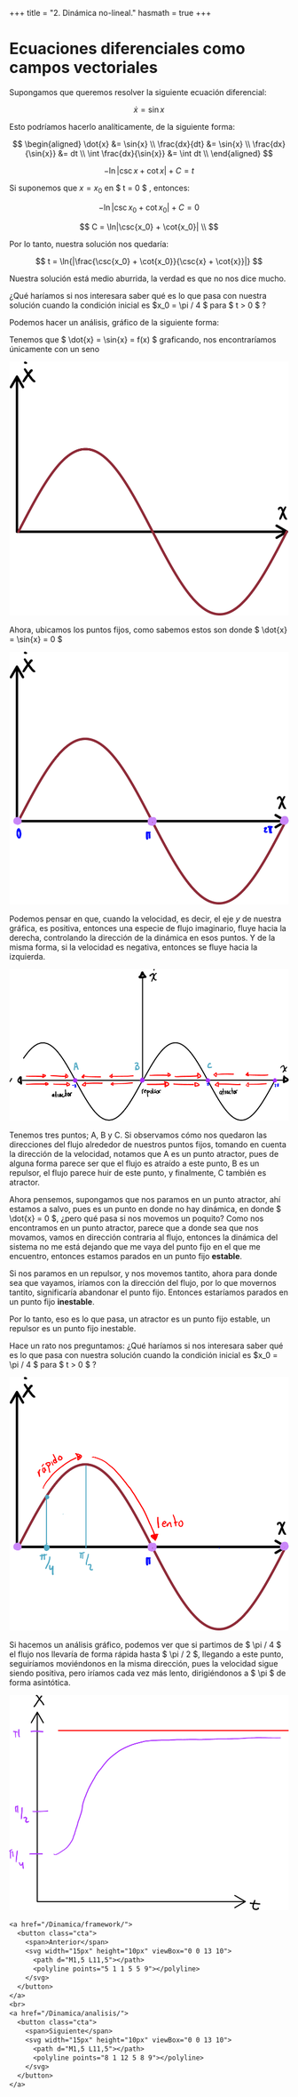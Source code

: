 +++
title = "2. Dinámica no-lineal."
hasmath = true
+++

# Ecuaciones diferenciales como campos vectoriales

Supongamos que queremos resolver la siguiente ecuación diferencial:

$$
\dot{x} = \sin{x}
$$

Esto podríamos hacerlo analíticamente, de la siguiente forma:

$$
\begin{aligned}
\dot{x} &= \sin{x} \\
\frac{dx}{dt} &= \sin{x} \\
\frac{dx}{\sin{x}} &= dt \\
\int \frac{dx}{\sin{x}} &= \int dt \\
\end{aligned}
$$

$$
-\ln|\csc{x} + \cot{x}| + C = t 
$$

Si suponemos que $x = x_0$ en $ t = 0 $ , entonces:

$$
-\ln|\csc{x_0} + \cot{x_0}| + C = 0
$$

$$
C = \ln|\csc{x_0} + \cot{x_0}| \\
$$

Por lo tanto, nuestra solución nos quedaría:

$$
t = \ln{|\frac{\csc{x_0} + \cot{x_0}}{\csc{x} + \cot{x}}|}
$$


Nuestra solución está medio aburrida, la verdad es que no nos dice mucho.

¿Qué haríamos si nos interesara saber qué es lo que pasa con nuestra solución cuando la condición inicial es $x_0 = \pi / 4 $ para $ t > 0 $ ?

Podemos hacer un análisis, gráfico de la siguiente forma:

Tenemos que $ \dot{x} = \sin{x} = f(x) $ graficando, nos encontraríamos únicamente con un seno

![seno](/assets/dinamica/1.png)

Ahora, ubicamos los puntos fijos, como sabemos estos son donde $ \dot{x} = \sin{x} = 0 $

![fijos](/assets/dinamica/2.png)


Podemos pensar en que, cuando la velocidad, es decir, el eje $y$ de nuestra gráfica, es positiva, entonces una especie de flujo imaginario, fluye hacia la derecha, controlando la dirección de la dinámica en esos puntos. Y de la misma forma, si la velocidad es negativa, entonces se fluye hacia la izquierda.


![direccion](/assets/dinamica/3.png)



Tenemos tres puntos; A, B y C. Si observamos cómo nos quedaron las direcciones del flujo alrededor de nuestros puntos fijos, tomando en cuenta la dirección de la velocidad, notamos que A es un punto atractor, pues de alguna forma parece ser que el flujo es atraído a este punto, B es un repulsor, el flujo parece huir de este punto, y finalmente, C también es atractor. 

Ahora pensemos, supongamos que nos paramos en un punto atractor, ahí estamos a salvo, pues es un punto en donde no hay dinámica, en donde $ \dot{x} = 0 $, ¿pero qué pasa si nos movemos un poquito? Como nos encontramos en un punto atractor, parece que a donde sea que nos movamos, vamos en dirección contraria al flujo, entonces la dinámica del sistema no me está dejando que me vaya del punto fijo en el que me encuentro, entonces estamos parados en un punto fijo **estable**.

Si nos paramos en un repulsor, y nos movemos tantito, ahora para donde sea que vayamos, iríamos con la dirección del flujo, por lo que movernos tantito, significaría abandonar el punto fijo. Entonces estaríamos parados en un punto fijo **inestable**.

Por lo tanto, eso es lo que pasa, un atractor es un punto fijo estable, un repulsor es un punto fijo inestable. 

Hace un rato nos preguntamos: ¿Qué haríamos si nos interesara saber qué es lo que pasa con nuestra solución cuando la condición inicial es $x_0 = \pi / 4 $ para $ t > 0 $ ?


![ej](/assets/dinamica/4.png)

Si hacemos un análisis gráfico, podemos ver que si partimos de $ \pi / 4 $ el flujo nos llevaría de forma rápida hasta $ \pi / 2 $, llegando a este punto, seguiríamos moviéndonos en la misma dirección, pues la velocidad sigue siendo positiva, pero iríamos cada vez más lento, dirigiéndonos a $ \pi $ de forma asintótica. 

![ej1](/assets/dinamica/6.png)

~~~
<a href="/Dinamica/framework/">
  <button class="cta">
    <span>Anterior</span>
    <svg width="15px" height="10px" viewBox="0 0 13 10">
      <path d="M1,5 L11,5"></path>
      <polyline points="5 1 1 5 5 9"></polyline>
    </svg>
  </button>
</a>
<br>
<a href="/Dinamica/analisis/">
  <button class="cta">
    <span>Siguiente</span>
    <svg width="15px" height="10px" viewBox="0 0 13 10">
      <path d="M1,5 L11,5"></path>
      <polyline points="8 1 12 5 8 9"></polyline>
    </svg>
  </button>
</a>

~~~
